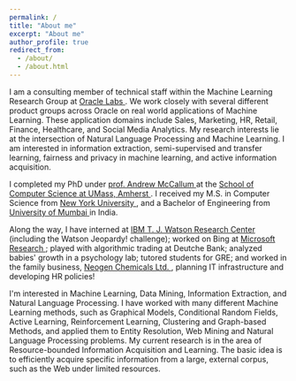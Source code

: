 ```yaml
---
permalink: /
title: "About me"
excerpt: "About me"
author_profile: true
redirect_from: 
  - /about/
  - /about.html
---
```


I am a consulting member of technical staff within the Machine Learning Research Group at <a href="https://labs.oracle.com/">Oracle Labs </a>. We work closely with several different product groups across Oracle on real world applications of Machine Learning. These application domains include Sales, Marketing, HR, Retail, Finance, Healthcare, and Social Media Analytics. My research interests lie at the intersection of Natural Language Processing and Machine Learning. I am interested in information extraction, semi-supervised and transfer learning, fairness and privacy in machine learning, and active information acquisition.

I completed my PhD under <a href="https://people.cs.umass.edu/~mccallum/">prof. Andrew McCallum </a> at the <a href="https://www.cics.umass.edu/"> School of Computer Science at UMass, Amherst <a/>. I received my M.S. in Computer Science from <a href="https://cs.nyu.edu/"> New York University </a>, and a Bachelor of Engineering from <a href="http://mu.ac.in/"> University of Mumbai </a> in India.

Along the way, I have interned at <a href="https://www.research.ibm.com"> IBM T. J. Watson Research Center </a> (including the Watson Jeopardy! challenge); worked on Bing at <a href="https://www.microsoft.com/en-us/research/"> Microsoft Research </a>; played with algorithmic trading at Deutche Bank; analyzed babies' growth in a psychology lab; tutored students for GRE; and worked in the family business, <a href="https://neogenchem.com/"> Neogen Chemicals Ltd. </a>, planning IT infrastructure and developing HR policies!

I'm interested in Machine Learning, Data Mining, Information Extraction, and Natural Language Processing. I have worked with many different Machine Learning methods, such as Graphical Models, Conditional Random Fields, Active Learning, Reinforcement Learning, Clustering and Graph-based Methods, and applied them to Entity Resolution, Web Mining and Natural Language Processing problems. My current research is in the area of Resource-bounded Information Acquisition and Learning. The basic idea is to efficiently acquire specific information from a large, external corpus, such as the Web under limited resources.
